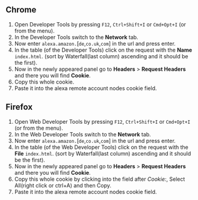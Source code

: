 ## Chrome

1. Open Developer Tools by pressing `F12`, `Ctrl+Shift+I` or `Cmd+Opt+I` (or from the menu).
2. In the Developer Tools switch to the **Network** tab.
3. Now enter `alexa.amazon.`[`de`,`co.uk`,`com`] in the url and press enter.
4. In the table (of the Developer Tools) click on the request with the **Name** `index.html`. (sort by Waterfall(last column) ascending and it should be the first).
5. Now in the newly appeared panel go to **Headers** > **Request Headers** and there you will find **Cookie**.
6. Copy this whole cookie.
7. Paste it into the alexa remote account nodes cookie field.

## Firefox

1. Open Web Developer Tools by pressing `F12`, `Ctrl+Shift+I` or `Cmd+Opt+I` (or from the menu).
2. In the Web Developer Tools switch to the **Network** tab.
3. Now enter `alexa.amazon.`[`de`,`co.uk`,`com`] in the url and press enter.
4. In the table (of the Web Developer Tools) click on the request with the **File** `index.html`. (sort by Waterfall(last column) ascending and it should be the first).
5. Now in the newly appeared panel go to **Headers** > **Request Headers** and there you will find **Cookie**.
6. Copy this whole cookie by clicking into the field after *Cookie:*, Select All(right click or ctrl+A) and then Copy.
7. Paste it into the alexa remote account nodes cookie field.
